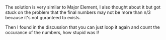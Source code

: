 The solution is very similar to Major Element, I also thought about it but got stuck on the problem that the final numbers may not be more than n/3 because it's not guranteed to exists.

Then I found in the discussion that you can just loop it again and count the occurance of the numbers, how stupid was I!
